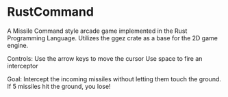 # RustCommand

A Missile Command style arcade game implemented in the Rust Programming Language.
Utilizes the ggez crate as a base for the 2D game engine.

Controls:
Use the arrow keys to move the cursor
Use space to fire an interceptor

Goal:
Intercept the incoming missiles without letting them touch the ground.
If 5 missiles hit the ground, you lose!